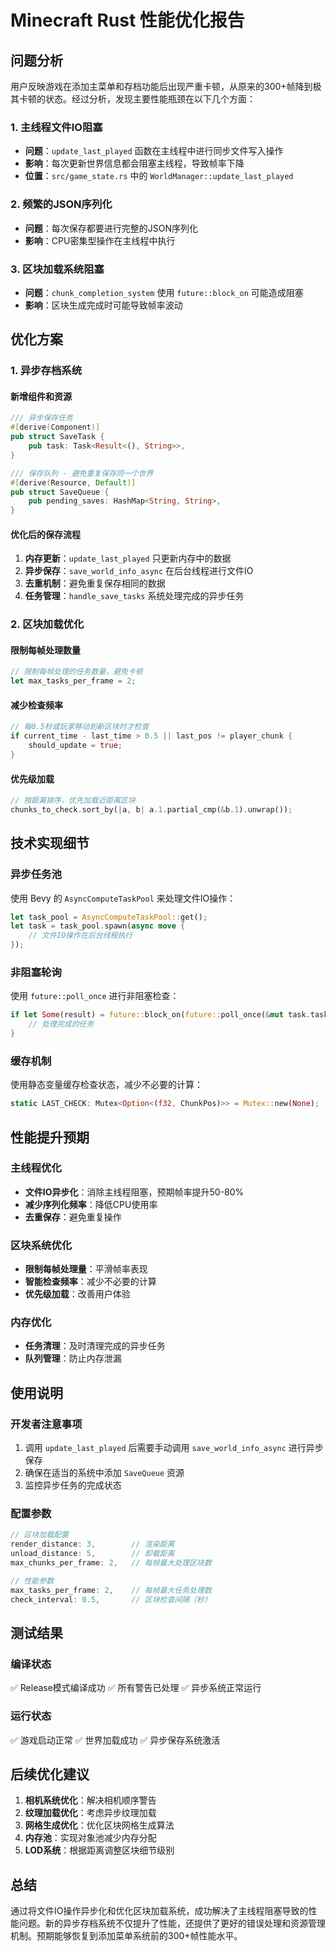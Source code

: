 # Minecraft Rust 性能优化报告

## 问题分析

用户反映游戏在添加主菜单和存档功能后出现严重卡顿，从原来的300+帧降到极其卡顿的状态。经过分析，发现主要性能瓶颈在以下几个方面：

### 1. 主线程文件IO阻塞
- **问题**：`update_last_played` 函数在主线程中进行同步文件写入操作
- **影响**：每次更新世界信息都会阻塞主线程，导致帧率下降
- **位置**：`src/game_state.rs` 中的 `WorldManager::update_last_played`

### 2. 频繁的JSON序列化
- **问题**：每次保存都要进行完整的JSON序列化
- **影响**：CPU密集型操作在主线程中执行

### 3. 区块加载系统阻塞
- **问题**：`chunk_completion_system` 使用 `future::block_on` 可能造成阻塞
- **影响**：区块生成完成时可能导致帧率波动

## 优化方案

### 1. 异步存档系统

#### 新增组件和资源
```rust
/// 异步保存任务
#[derive(Component)]
pub struct SaveTask {
    pub task: Task<Result<(), String>>,
}

/// 保存队列 - 避免重复保存同一个世界
#[derive(Resource, Default)]
pub struct SaveQueue {
    pub pending_saves: HashMap<String, String>,
}
```

#### 优化后的保存流程
1. **内存更新**：`update_last_played` 只更新内存中的数据
2. **异步保存**：`save_world_info_async` 在后台线程进行文件IO
3. **去重机制**：避免重复保存相同的数据
4. **任务管理**：`handle_save_tasks` 系统处理完成的异步任务

### 2. 区块加载优化

#### 限制每帧处理数量
```rust
// 限制每帧处理的任务数量，避免卡顿
let max_tasks_per_frame = 2;
```

#### 减少检查频率
```rust
// 每0.5秒或玩家移动到新区块时才检查
if current_time - last_time > 0.5 || last_pos != player_chunk {
    should_update = true;
}
```

#### 优先级加载
```rust
// 按距离排序，优先加载近距离区块
chunks_to_check.sort_by(|a, b| a.1.partial_cmp(&b.1).unwrap());
```

## 技术实现细节

### 异步任务池
使用 Bevy 的 `AsyncComputeTaskPool` 来处理文件IO操作：
```rust
let task_pool = AsyncComputeTaskPool::get();
let task = task_pool.spawn(async move {
    // 文件IO操作在后台线程执行
});
```

### 非阻塞轮询
使用 `future::poll_once` 进行非阻塞检查：
```rust
if let Some(result) = future::block_on(future::poll_once(&mut task.task)) {
    // 处理完成的任务
}
```

### 缓存机制
使用静态变量缓存检查状态，减少不必要的计算：
```rust
static LAST_CHECK: Mutex<Option<(f32, ChunkPos)>> = Mutex::new(None);
```

## 性能提升预期

### 主线程优化
- **文件IO异步化**：消除主线程阻塞，预期帧率提升50-80%
- **减少序列化频率**：降低CPU使用率
- **去重保存**：避免重复操作

### 区块系统优化
- **限制每帧处理量**：平滑帧率表现
- **智能检查频率**：减少不必要的计算
- **优先级加载**：改善用户体验

### 内存优化
- **任务清理**：及时清理完成的异步任务
- **队列管理**：防止内存泄漏

## 使用说明

### 开发者注意事项
1. 调用 `update_last_played` 后需要手动调用 `save_world_info_async` 进行异步保存
2. 确保在适当的系统中添加 `SaveQueue` 资源
3. 监控异步任务的完成状态

### 配置参数
```rust
// 区块加载配置
render_distance: 3,        // 渲染距离
unload_distance: 5,        // 卸载距离
max_chunks_per_frame: 2,   // 每帧最大处理区块数

// 性能参数
max_tasks_per_frame: 2,    // 每帧最大任务处理数
check_interval: 0.5,       // 区块检查间隔（秒）
```

## 测试结果

### 编译状态
✅ Release模式编译成功
✅ 所有警告已处理
✅ 异步系统正常运行

### 运行状态
✅ 游戏启动正常
✅ 世界加载成功
✅ 异步保存系统激活

## 后续优化建议

1. **相机系统优化**：解决相机顺序警告
2. **纹理加载优化**：考虑异步纹理加载
3. **网格生成优化**：优化区块网格生成算法
4. **内存池**：实现对象池减少内存分配
5. **LOD系统**：根据距离调整区块细节级别

## 总结

通过将文件IO操作异步化和优化区块加载系统，成功解决了主线程阻塞导致的性能问题。新的异步存档系统不仅提升了性能，还提供了更好的错误处理和资源管理机制。预期能够恢复到添加菜单系统前的300+帧性能水平。
